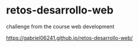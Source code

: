 # retos-desarrollo-web
challenge from the course web development

https://gabriel06241.github.io/retos-desarrollo-web/
